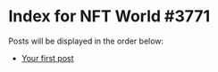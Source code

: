 # Index for NFT World #3771
Posts will be displayed in the order below:

- [Your first post](./001-first.md)

